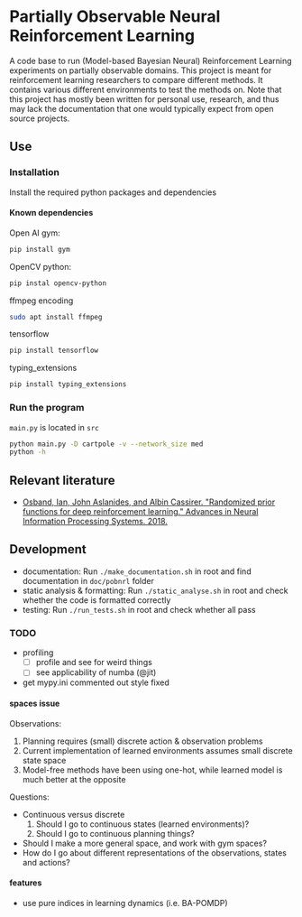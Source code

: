 # Partially Observable Neural Reinforcement Learning

A code base to run (Model-based Bayesian Neural) Reinforcement Learning
experiments on partially observable domains. This project is meant for
reinforcement learning researchers to compare different methods. It contains
various different environments to test the methods on. Note that this project
has mostly been written for personal use, research, and thus may lack the
documentation that one would typically expect from open source projects.

## Use

### Installation
Install the required python packages and dependencies

#### Known dependencies

Open AI gym:

```bash
pip install gym
```

OpenCV python:
```bash
pip instal opencv-python
```

ffmpeg encoding
```bash
sudo apt install ffmpeg
```

tensorflow
```bash
pip install tensorflow
```

typing_extensions 
```bash
pip install typing_extensions
```

### Run the program
`main.py` is located in `src`

```bash
python main.py -D cartpole -v --network_size med
python -h
```

## Relevant literature
* [Osband, Ian, John Aslanides, and Albin Cassirer. "Randomized prior functions
for deep reinforcement learning." Advances in Neural Information Processing
Systems. 2018.][1]

## Development

* documentation: Run `./make_documentation.sh` in root and find documentation
  in `doc/pobnrl` folder
* static analysis & formatting: Run `./static_analyse.sh` in root and check
  whether the code is formatted correctly
* testing: Run `./run_tests.sh` in root and check whether all pass

### TODO

* profiling
    - [ ] profile and see for weird things
    - [ ] see applicability of numba (@jit)
* get mypy.ini commented out style fixed

#### spaces issue

Observations:
1. Planning requires (small) discrete action & observation problems
2. Current implementation of learned environments assumes small discrete state space
3. Model-free methods have been using one-hot, while learned model is much better at the opposite

Questions:
* Continuous versus discrete
    1. Should I go to continuous states (learned environments)?
    2. Should I go to continuous planning things?
* Should I make a more general space, and work with gym spaces?
* How do I go about different representations of the observations, states and actions?

#### features
* use pure indices in learning dynamics (i.e. BA-POMDP)

[1]: https://papers.nips.cc/paper/8080-randomized-prior-functions-for-deep-reinforcement-learning.pdf
